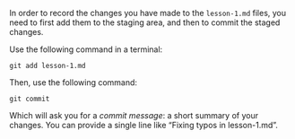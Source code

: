 In order to record the changes you have made to the `lesson-1.md` files, you need to first add them to the staging area, and then to commit the staged changes.

Use the following command in a terminal:

~~~
git add lesson-1.md
~~~

Then, use the following command:

~~~
git commit
~~~

Which will ask you for a *commit message*: a short summary of your changes. You can provide a single line like “Fixing typos in lesson-1.md”.
